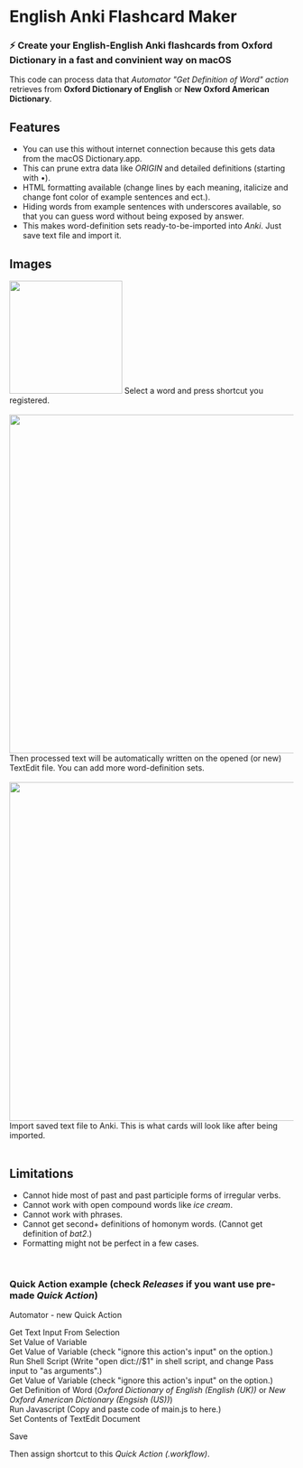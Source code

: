 # English Anki Flashcard Maker

### ⚡️ Create your English-English Anki flashcards from Oxford Dictionary in a fast and convinient way on macOS
  
This code can process data that *Automator "Get Definition of Word" action* retrieves from **Oxford Dictionary of English** or **New Oxford American Dictionary**.

## Features
- You can use this without internet connection because this gets data from the macOS Dictionary.app.
- This can prune extra data like *ORIGIN* and detailed definitions (starting with •).  
- HTML formatting available (change lines by each meaning, italicize and change font color of example sentences and ect.).  
- Hiding words from example sentences with underscores available, so that you can guess word without being exposed by answer.  
- This makes word-definition sets ready-to-be-imported into *Anki*. Just save text file and import it.

## Images
<img src="https://github.com/SeungwooChoe/macOS-system-dictionary-retriever/blob/main/images/1.png" width="200">  
Select a word and press shortcut you registered.
<br/>
<br/>
<img src="https://github.com/SeungwooChoe/macOS-system-dictionary-retriever/blob/main/images/2.png" width="600">  
Then processed text will be automatically written on the opened (or new) TextEdit file. You can add more word-definition sets.
<br/>
<br/>
<img src="https://github.com/SeungwooChoe/macOS-system-dictionary-retriever/blob/main/images/3.png" width="600">  
Import saved text file to Anki. This is what cards will look like after being imported.
<br/>
<br/>
  
## Limitations
- Cannot hide most of past and past participle forms of irregular verbs.
- Cannot work with open compound words like *ice cream*.
- Cannot work with phrases.
- Cannot get second+ definitions of homonym words. (Cannot get definition of *bat2*.)
- Formatting might not be perfect in a few cases.
<br/>

### Quick Action example (check *Releases* if you want use pre-made *Quick Action*)
  
Automator - new Quick Action  
  
Get Text Input From Selection  
Set Value of Variable  
Get Value of Variable (check "ignore this action's input" on the option.)  
Run Shell Script (Write "open dict://$1" in shell script, and change Pass input to "as arguments".)  
Get Value of Variable (check "ignore this action's input" on the option.)  
Get Definition of Word (*Oxford Dictionary of English (English (UK))* or *New Oxford American Dictionary (Engsish (US))*)  
Run Javascript (Copy and paste code of main.js to here.)  
Set Contents of TextEdit Document  
  
Save
  
Then assign shortcut to this *Quick Action (.workflow)*.